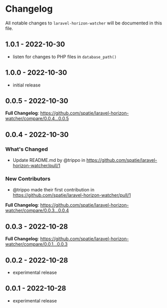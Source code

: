 # Changelog

All notable changes to `laravel-horizon-watcher` will be documented in this file.

## 1.0.1 - 2022-10-30

- listen for changes to PHP files in `database_path()`

## 1.0.0 - 2022-10-30

- initial release

## 0.0.5 - 2022-10-30

**Full Changelog**: https://github.com/spatie/laravel-horizon-watcher/compare/0.0.4...0.0.5

## 0.0.4 - 2022-10-30

### What's Changed

- Update README.md by @trippo in https://github.com/spatie/laravel-horizon-watcher/pull/1

### New Contributors

- @trippo made their first contribution in https://github.com/spatie/laravel-horizon-watcher/pull/1

**Full Changelog**: https://github.com/spatie/laravel-horizon-watcher/compare/0.0.3...0.0.4

## 0.0.3 - 2022-10-28

**Full Changelog**: https://github.com/spatie/laravel-horizon-watcher/compare/0.0.1...0.0.3

## 0.0.2 - 2022-10-28

- experimental release

## 0.0.1 - 2022-10-28

- experimental release
